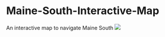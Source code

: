 # Maine-South-Interactive-Map
An interactive map to navigate Maine South
 <img src="Libraries\Documents\map.jpg">
